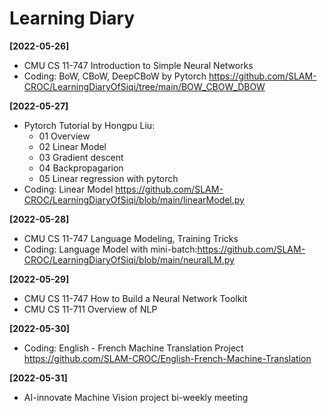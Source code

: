 # Learning Diary
**[2022-05-26]**
* CMU CS 11-747 Introduction to Simple Neural Networks
* Coding: BoW, CBoW, DeepCBoW by Pytorch https://github.com/SLAM-CROC/LearningDiaryOfSiqi/tree/main/BOW_CBOW_DBOW

**[2022-05-27]**
* Pytorch Tutorial by Hongpu Liu:
  * 01 Overview
  * 02 Linear Model
  * 03 Gradient descent
  * 04 Backpropagarion
  * 05 Linear regression with pytorch
* Coding: Linear Model https://github.com/SLAM-CROC/LearningDiaryOfSiqi/blob/main/linearModel.py

**[2022-05-28]**
* CMU CS 11-747 Language Modeling, Training Tricks
* Coding: Language Model with mini-batch:https://github.com/SLAM-CROC/LearningDiaryOfSiqi/blob/main/neuralLM.py

**[2022-05-29]**
* CMU CS 11-747 How to Build a Neural Network Toolkit
* CMU CS 11-711 Overview of NLP

**[2022-05-30]**
* Coding: English - French Machine Translation Project https://github.com/SLAM-CROC/English-French-Machine-Translation

**[2022-05-31]**
* AI-innovate Machine Vision project bi-weekly meeting
